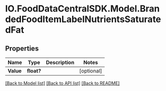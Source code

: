 # IO.FoodDataCentralSDK.Model.BrandedFoodItemLabelNutrientsSaturatedFat
## Properties

Name | Type | Description | Notes
------------ | ------------- | ------------- | -------------
**Value** | **float?** |  | [optional] 

[[Back to Model list]](../README.md#documentation-for-models) [[Back to API list]](../README.md#documentation-for-api-endpoints) [[Back to README]](../README.md)

